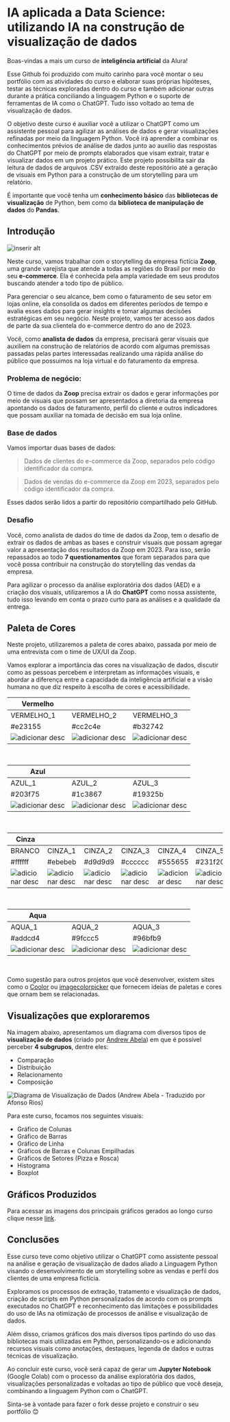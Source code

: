 # IA aplicada a Data Science: utilizando IA na construção de visualização de dados

Boas-vindas a mais um curso de **inteligência artificial** da Alura! 

Esse Github foi produzido com muito carinho para você montar o seu portfólio com as atividades do curso e elaborar suas próprias hipóteses, testar as técnicas exploradas dentro do curso e também adicionar outras durante a prática conciliando a linguagem Python e o suporte de ferramentas de IA como o ChatGPT. Tudo isso voltado ao tema de visualização de dados.

O objetivo deste curso é auxiliar você a utilizar o ChatGPT como um assistente pessoal para agilizar as análises de dados e gerar visualizações refinadas por meio da linguagem Python. Você irá aprender a combinar os conhecimentos prévios de análise de dados junto ao auxílio das respostas do ChatGPT por meio de prompts elaborados que visam extrair, tratar e visualizar dados em um projeto prático. Este projeto possibilita sair da leitura de dados de arquivos .CSV extraído deste repositório até a geração de visuais em Python para a construção de um storytelling para um relatório.

É importante que você tenha um **conhecimento básico** das **bibliotecas de visualização** de Python, bem como da **biblioteca de manipulação de dados** do **Pandas**.

## Introdução

<img src="https://raw.githubusercontent.com/alura-cursos/ia-datascience-dataviz/main/imagens/logos/logo_branca_fundo_azul.png" alt="inserir alt">

Neste curso, vamos trabalhar com o storytelling da empresa fictícia **Zoop**, uma grande varejista que atende a todas as regiões do Brasil por meio do seu **e-commerce**. Ela é conhecida pela ampla variedade em seus produtos buscando atender a todo tipo de público.

Para gerenciar o seu alcance, bem como o faturamento de seu setor em lojas online, ela consolida os dados em diferentes períodos de tempo e avalia esses dados para gerar insights e tomar algumas decisões estratégicas em seu negócio. Neste projeto, vamos ter acesso aos dados de parte da sua clientela do e-commerce dentro do ano de 2023.  

Você, como **analista de dados** da empresa, precisará gerar visuais que auxiliem na construção de relatórios de acordo com algumas premissas passadas pelas partes interessadas realizando uma rápida análise do público que possuimos na loja virtual e do faturamento da empresa.

### **Problema de negócio:**

O time de dados da **Zoop** precisa extrair os dados e gerar informações por meio de visuais que possam ser apresentados a diretoria da empresa apontando os dados de faturamento, perfil do cliente e outros indicadores que possam auxiliar na tomada de decisão em sua loja online.

### **Base de dados**

Vamos importar duas bases de dados:

> Dados de clientes do e-commerce da Zoop, separados pelo código identificador da compra.

> Dados de vendas do e-commerce da Zoop em 2023, separados pelo código identificador da compra.

Esses dados serão lidos a partir do repositório compartilhado pelo GitHub.

### **Desafio**

Você, como analista de dados do time de dados da Zoop, tem o desafio de extrair os dados de ambas as bases e construir visuais que possam agregar valor a apresentação dos resultados da Zoop em 2023. Para isso, serão repassados ao todo **7 questionamentos** que foram separados para que você possa contribuir na construção do storytelling das vendas da empresa.

Para agilizar o processo da análise exploratória dos dados (AED) e a criação dos visuais, utilizaremos a IA do **ChatGPT** como nossa assistente, tudo isso levando em conta o prazo curto para as análises e a qualidade da entrega.

## Paleta de Cores

Neste projeto, utilizaremos a paleta de cores abaixo, passada por meio de uma entrevista com o time de UX/UI da Zoop.

Vamos explorar a importância das cores na visualização de dados, discutir como as pessoas percebem e interpretam as informações visuais, e abordar a diferença entre a capacidade da inteligência artificial e a visão humana no que diz respeito à escolha de cores e acessibilidade.

|Vermelho|||
|------|------|------|
| VERMELHO_1 |VERMELHO_2 |VERMELHO_3 |
|#e23155 | #cc2c4e| #b32742 |
| ![adicionar desc](https://raw.githubusercontent.com/alura-cursos/ia-datascience-dataviz/main/imagens/paleta_cores/VERMELHO_1.png)  |![adicionar desc](https://raw.githubusercontent.com/alura-cursos/ia-datascience-dataviz/main/imagens/paleta_cores/VERMELHO_2.png) |![adicionar desc](https://raw.githubusercontent.com/alura-cursos/ia-datascience-dataviz/main/imagens/paleta_cores/VERMELHO_3.png) |

&nbsp;

|Azul|||
|------|------|------|
| AZUL_1 |AZUL_2 |AZUL_3 |
|#203f75 | #1c3867| #19325b |
| ![adicionar desc](https://raw.githubusercontent.com/alura-cursos/ia-datascience-dataviz/main/imagens/paleta_cores/AZUL_1.png)  |![adicionar desc](https://raw.githubusercontent.com/alura-cursos/ia-datascience-dataviz/main/imagens/paleta_cores/AZUL_2.png) |![adicionar desc](https://raw.githubusercontent.com/alura-cursos/ia-datascience-dataviz/main/imagens/paleta_cores/AZUL_3.png) |

&nbsp;

|Cinza||||||
|------|------|------|------|------|------|
|BRANCO| CINZA_1 |CINZA_2 |CINZA_3 |CINZA_4 |CINZA_5 |
|#ffffff | #ebebeb | #d9d9d9| #cccccc | #555655| #231f20 |
| ![adicionar desc](https://raw.githubusercontent.com/alura-cursos/ia-datascience-dataviz/main/imagens/paleta_cores/BRANCO.png)  |![adicionar desc](https://raw.githubusercontent.com/alura-cursos/ia-datascience-dataviz/main/imagens/paleta_cores/CINZA_1.png) |![adicionar desc](https://raw.githubusercontent.com/alura-cursos/ia-datascience-dataviz/main/imagens/paleta_cores/CINZA_2.png) |![adicionar desc](https://raw.githubusercontent.com/alura-cursos/ia-datascience-dataviz/main/imagens/paleta_cores/CINZA_3.png) |![adicionar desc](https://raw.githubusercontent.com/alura-cursos/ia-datascience-dataviz/main/imagens/paleta_cores/CINZA_4.png)|![adicionar desc](https://raw.githubusercontent.com/alura-cursos/ia-datascience-dataviz/main/imagens/paleta_cores/CINZA_5.png)|

&nbsp;

|Aqua|||
|------|------|------|
| AQUA_1 |AQUA_2 |AQUA_3 |
|#addcd4 | #9fccc5| #96bfb9 |
| ![adicionar desc](https://raw.githubusercontent.com/alura-cursos/ia-datascience-dataviz/main/imagens/paleta_cores/AQUA_1.png)  |![adicionar desc](https://raw.githubusercontent.com/alura-cursos/ia-datascience-dataviz/main/imagens/paleta_cores/AQUA_2.png) |![adicionar desc](https://raw.githubusercontent.com/alura-cursos/ia-datascience-dataviz/main/imagens/paleta_cores/AQUA_3.png) |

&nbsp;

Como sugestão para outros projetos que você desenvolver, existem sites como o [Coolor](https://coolors.co/palettes/trending) ou [imagecolorpicker](https://imagecolorpicker.com/) que fornecem ideias de paletas e cores que ornam bem se relacionadas.

## Visualizações que exploraremos

Na imagem abaixo, apresentamos um diagrama com diversos tipos de **visualização de dados** (criado por [Andrew Abela](https://extremepresentation.com/wp-content/uploads/choosing-a-good-chart-09-1.pdf)) em que é possível perceber **4 subgrupos**, dentre eles:

- Comparação
- Distribuição
- Relacionamento
- Composição

![Diagrama de Visualização de Dados (Andrew Abela - Traduzido por Afonso Rios)](https://github.com/alura-cursos/ia-datascience-dataviz/blob/main/imagens/Tipos_Graficos/Diagrama%20de%20Visualiza%C3%A7%C3%A3o%20de%20Dados%20(Andrew%20Abela%20-%20Traduzido%20por%20Afonso%20Rios).png)

Para este curso, focamos nos seguintes visuais:

- Gráfico de Colunas
- Gráfico de Barras
- Gráfico de Linha
- Gráficos de Barras e Colunas Empilhadas
- Gráficos de Setores (Pizza e Rosca)
- Histograma
- Boxplot

## Gráficos Produzidos

Para acessar as imagens dos principais gráficos gerados ao longo curso clique nesse [link](https://github.com/alura-cursos/ia-datascience-dataviz/tree/main/imagens/Tipos_Graficos/graficos).

## Conclusões

Esse curso teve como objetivo utilizar o ChatGPT como assistente pessoal na análise e geração de visualização de dados aliado a Linguagem Python visando o desenvolvimento de um storytelling sobre as vendas e perfil dos clientes de uma empresa fictícia.

Exploramos os processos de extração, tratamento e visualização de dados, criação de scripts em Python personalizados de acordo com os prompts executados no ChatGPT e reconhecimento das limitações e possibilidades do uso de IAs na otimização de processos de análise e visualização de dados.

Além disso, criamos gráficos dos mais diversos tipos partindo do uso das bibliotecas mais utilizadas em Python, personalizando-os e adicionando recursos visuais como anotações, destaques, legenda de dados e outras técnicas de visualização. 

Ao concluir este curso, você será capaz de gerar um **Jupyter Notebook** (Google Colab) com o processo da análise exploratória dos dados, visualizações personalizadas e voltadas ao tipo de público que você deseja, combinando a linguagem Python com o ChatGPT.

Sinta-se à vontade para fazer o fork desse projeto e construir o seu portfólio 😊

